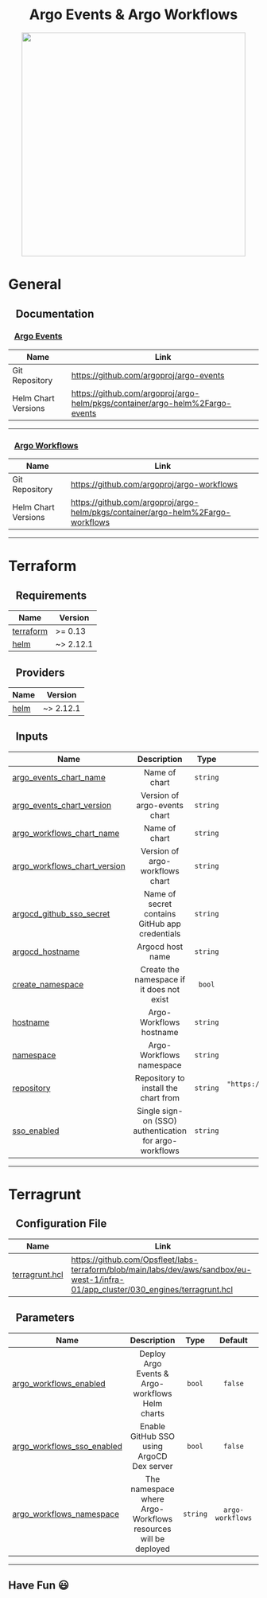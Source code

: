 <h1 align="center">Argo Events & Argo Workflows</h1>

<p align="center">
  <img src="https://github.com/Opsfleet/labs-terraform/assets/10208228/0ff95005-a3ad-4a79-8725-65a8e6e06f6b" width="450"/>
</p>

# General
## &nbsp;&nbsp; Documentation
### &nbsp;&nbsp; <ins>Argo Events</ins>

  | Name | Link |
  |------|------|
  | Git Repository | https://github.com/argoproj/argo-events |
  | Helm Chart Versions | https://github.com/argoproj/argo-helm/pkgs/container/argo-helm%2Fargo-events |

  ---

### &nbsp;&nbsp; <ins>Argo Workflows</ins>

  | Name | Link |
  |------|------|
  | Git Repository | https://github.com/argoproj/argo-workflows |
  | Helm Chart Versions | https://github.com/argoproj/argo-helm/pkgs/container/argo-helm%2Fargo-workflows |  

---

# Terraform

## &nbsp;&nbsp; Requirements

  | Name | Version |
  |------|---------|
  | <a name="requirement_terraform"></a> [terraform](#requirement\_terraform) | >= 0.13 |
  | <a name="requirement_helm"></a> [helm](#requirement\_helm) | ~> 2.12.1 |

## &nbsp;&nbsp; Providers

  | Name | Version |
  |------|---------|
  | <a name="provider_helm"></a> [helm](#provider\_helm) | ~> 2.12.1 |

## &nbsp;&nbsp; Inputs

  | Name | Description | Type | Default | Required |
  |------|:-----------:|:----:|:-------:|:--------:|
  | <a name="input_argo_events_chart_name"></a> [argo\_events\_chart\_name](#input\_argo\_events\_chart\_name) | Name of chart | `string` | `"argo-events"` | no |
  | <a name="input_argo_events_chart_version"></a> [argo\_events\_chart\_version](#input\_argo\_events\_chart\_version) | Version of argo-events chart | `string` | `"2.4.4"` | no |
  | <a name="input_argo_workflows_chart_name"></a> [argo\_workflows\_chart\_name](#input\_argo\_workflows\_chart\_name) | Name of chart | `string` | `"argo-workflows"` | no |
  | <a name="input_argo_workflows_chart_version"></a> [argo\_workflows\_chart\_version](#input\_argo\_workflows\_chart\_version) | Version of argo-workflows chart | `string` | `"0.41.0"` | no |
  | <a name="input_argocd_github_sso_secret"></a> [argocd\_github\_sso\_secret](#input\_argocd\_github\_sso\_secret) | Name of secret contains GitHub app credentials | `string` | n/a | yes |
  | <a name="input_argocd_hostname"></a> [argocd\_hostname](#input\_argocd\_hostname) | Argocd host name | `string` | n/a | yes |
  | <a name="input_create_namespace"></a> [create\_namespace](#input\_create\_namespace) | Create the namespace if it does not exist | `bool` | `true` | no |
  | <a name="input_hostname"></a> [hostname](#input\_hostname) | Argo-Workflows hostname | `string` | n/a | yes |
  | <a name="input_namespace"></a> [namespace](#input\_namespace) | Argo-Workflows namespace | `string` | n/a | yes |
  | <a name="input_repository"></a> [repository](#input\_repository) | Repository to install the chart from | `string` | `"https://argoproj.github.io/argo-helm"` | no |
  | <a name="input_sso_enabled"></a> [sso\_enabled](#input\_sso\_enabled) | Single sign-on (SSO) authentication for argo-workflows | `string` | n/a | yes |

---

# Terragrunt

## &nbsp;&nbsp; Configuration File

  | Name | Link |
  |------|------|
  | <a name="link_terragrunt.hcl"></a> [terragrunt.hcl](#link\_terragrunt.hcl) | https://github.com/Opsfleet/labs-terraform/blob/main/labs/dev/aws/sandbox/eu-west-1/infra-01/app_cluster/030_engines/terragrunt.hcl |

## &nbsp;&nbsp; Parameters

  | Name | Description | Type | Default | Condition |
  |------|:-----------:|:----:|:-------:|:---------:|
  | <a name="input_argo_workflows_enabled"></a> [argo\_workflows\_enabled](#input\_argo\_workflows\_enabled) | Deploy Argo Events & Argo-workflows Helm charts | `bool` | `false` | `-` |
  | <a name="input_argo_workflows_sso_enabled"></a> [argo\_workflows\_sso\_enabled](#input\_argo\_workflows\_sso\_enabled) | Enable GitHub SSO using ArgoCD Dex server | `bool` | `false` | `argocd_enabled=true`<br>and<br> `argocd_sso_enabled=true`|
  | <a name="input_argo_workflows_namespace"></a> [argo\_workflows\_namespace](#input\_argo\_workflows\_namespace) | The namespace where Argo-Workflows resources will be deployed | `string` | `argo-workflows` | `-` |

  ---
## Have Fun 😃

